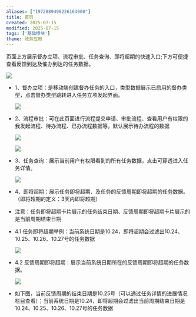```yaml
---
aliases: ["1972889498226164000"]
title: 首页
created: 2025-07-15
modified: 2025-07-15
tags: ['基础模块']
theme: 政务应用
---
```


页面上方展示督办立项、流程审批、任务查询、即将超期的快速入口;下方可便捷查看反馈到达及催办到达的任务数据。

![](https://myhelpdoc.oss-cn-heyuan.aliyuncs.com/mdimages/8f8431ba26c1f97ec1c5f3f7a4c6c3e8.jpg)

- 1、督办立项：是移动端创建督办任务的入口，类型数据展示已启用的督办类型，点击督办类型跳转进入任务立项发起界面。

  ![](https://myhelpdoc.oss-cn-heyuan.aliyuncs.com/mdimages/c47bb08ec39dca55b910f244c43c9339.jpg)

- 2、流程审批：可在此页面进行流程提交申请、审批流程、查看用户有权限的我发起流程、待办流程、已办流程数据等。默认展示待办流程的数据

  ![](https://myhelpdoc.oss-cn-heyuan.aliyuncs.com/mdimages/fb5d3ebc1c975fdc531ac91b3e849b77.jpg)

  ![](https://myhelpdoc.oss-cn-heyuan.aliyuncs.com/mdimages/3061ecdbd4c68cf5c05276a90eb77381.jpg)

- 3、任务查询：展示当前用户有权限看到的所有任务数据，点击可穿透进入任务详情。

  ![](https://myhelpdoc.oss-cn-heyuan.aliyuncs.com/mdimages/7fe2bec875b177165940cfbf4e7dfda9.jpg)

- 4、即将超期：展示任务即将超期、及任务的反馈周期即将超期的任务数据。（即将超期的定义：3天内即将超期）
- 注意：任务即将超期卡片展示的任务结束日期、反馈周期即将超期卡片展示的是当前周期结束日期

- 4.1 任务即将超期举例：当前系统日期是10.24，即将超期会过滤出10.24、10.25、10.26、10.27号的任务数据

  ![](https://myhelpdoc.oss-cn-heyuan.aliyuncs.com/mdimages/bf742a41a5bc2531ef63ea4e4c09c802.jpg)

- 4.2 反馈周期即将超期：展示当前系统日期所在的反馈周期即将超期的任务数据。

  ![](https://myhelpdoc.oss-cn-heyuan.aliyuncs.com/mdimages/978f0581d3aea650bef6bebef279ae67.jpg)

- 如下图，当前反馈周期的结束日期是10.25号（可以通过任务详情的进展情况栏目查看）；当前系统日期是10.24，即将超期会过滤出当前周期结束日期是10.24、10.25、10.26、10.27号的任务数据

